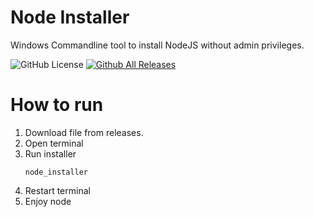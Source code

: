 # Node Installer
Windows Commandline tool to install NodeJS without admin privileges.

![GitHub License](https://img.shields.io/github/license/Moderrek/node-install)
[![Github All Releases](https://img.shields.io/github/downloads/Moderrek/node-install/total.svg)]()

# How to run
1. Download file from releases.
2. Open terminal
3. Run installer
    ```shell
    node_installer
   ```
4. Restart terminal
5. Enjoy node
